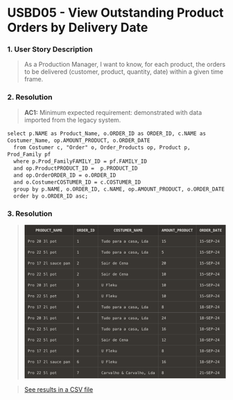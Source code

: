 # USBD05 -  View Outstanding Product Orders by Delivery Date

### 1. User Story Description

>  As a Production Manager, I want to know, for each product, the orders
to be delivered (customer, product, quantity, date) within a given time frame.


### 2. Resolution
>**AC1:** Minimum expected requirement: demonstrated with data imported from the
   legacy system.

    select p.NAME as Product_Name, o.ORDER_ID as ORDER_ID, c.NAME as Costumer_Name, op.AMOUNT_PRODUCT, o.ORDER_DATE
      from Costumer c, "Order" o, Order_Products op, Product p, Prod_Family pf
      where p.Prod_FamilyFAMILY_ID = pf.FAMILY_ID
      and op.ProductPRODUCT_ID =  p.PRODUCT_ID
      and op.OrderORDER_ID = o.ORDER_ID
      and o.CostumerCOSTUMER_ID = c.COSTUMER_ID
      group by p.NAME, o.ORDER_ID, c.NAME, op.AMOUNT_PRODUCT, o.ORDER_DATE
      order by o.ORDER_ID asc;


### 3. Resolution

>![Results](img/USBD05.png)

>[See results in a CSV file](csv_result/USBD05.csv)


